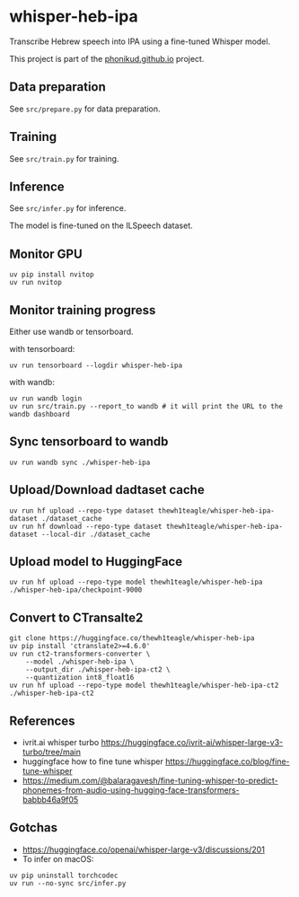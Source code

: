 # whisper-heb-ipa

Transcribe Hebrew speech into IPA using a fine-tuned Whisper model.

This project is part of the [phonikud.github.io](https://phonikud.github.io) project.

## Data preparation

See `src/prepare.py` for data preparation.

## Training

See `src/train.py` for training.

## Inference

See `src/infer.py` for inference.


The model is fine-tuned on the ILSpeech dataset.

## Monitor GPU

```console
uv pip install nvitop
uv run nvitop
```

## Monitor training progress

Either use wandb or tensorboard.

with tensorboard:

```console
uv run tensorboard --logdir whisper-heb-ipa
```

with wandb:

```console
uv run wandb login
uv run src/train.py --report_to wandb # it will print the URL to the wandb dashboard
```

## Sync tensorboard to wandb

```console
uv run wandb sync ./whisper-heb-ipa
```

## Upload/Download dadtaset cache

```console
uv run hf upload --repo-type dataset thewh1teagle/whisper-heb-ipa-dataset ./dataset_cache
uv run hf download --repo-type dataset thewh1teagle/whisper-heb-ipa-dataset --local-dir ./dataset_cache
```

## Upload model to HuggingFace

```console
uv run hf upload --repo-type model thewh1teagle/whisper-heb-ipa ./whisper-heb-ipa/checkpoint-9000
```

## Convert to CTransalte2

```console
git clone https://huggingface.co/thewh1teagle/whisper-heb-ipa
uv pip install 'ctranslate2>=4.6.0'
uv run ct2-transformers-converter \
    --model ./whisper-heb-ipa \
    --output_dir ./whisper-heb-ipa-ct2 \
    --quantization int8_float16
uv run hf upload --repo-type model thewh1teagle/whisper-heb-ipa-ct2 ./whisper-heb-ipa-ct2
```

## References

- ivrit.ai whisper turbo https://huggingface.co/ivrit-ai/whisper-large-v3-turbo/tree/main
- huggingface how to fine tune whisper https://huggingface.co/blog/fine-tune-whisper
- https://medium.com/@balaragavesh/fine-tuning-whisper-to-predict-phonemes-from-audio-using-hugging-face-transformers-babbb46a9f05

## Gotchas

- https://huggingface.co/openai/whisper-large-v3/discussions/201
- To infer on macOS:

```console
uv pip uninstall torchcodec
uv run --no-sync src/infer.py
```